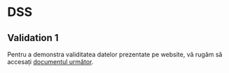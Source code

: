 # DSS
## Validation 1
Pentru a demonstra validitatea datelor prezentate pe website, vă rugăm să accesați [documentul următor](https://docs.google.com/document/d/1hwOS_sFTMk8SRSwaCr3CpWDEDQVR0ATHXMyg2HGNGH4/edit?usp=sharing).
